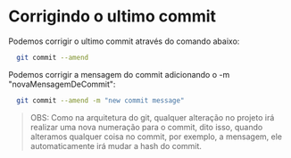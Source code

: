 # Corrigindo o ultimo commit

Podemos corrigir o ultimo commit através do comando abaixo:

```bash
  git commit --amend
```

Podemos corrigir a mensagem do commit adicionando o -m "novaMensagemDeCommit":

```bash
  git commit --amend -m "new commit message"
```

> OBS: Como na arquitetura do git, qualquer alteração no projeto irá realizar uma nova numeração para o commit, dito isso, quando alteramos qualquer coisa no commit, por exemplo, a mensagem, ele automaticamente irá mudar a hash do commit.
